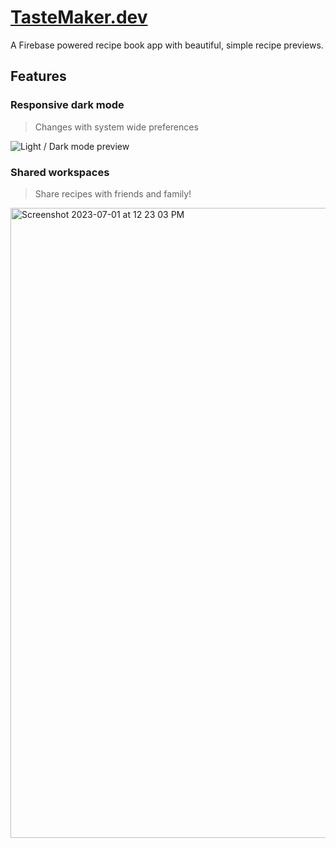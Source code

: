 # [TasteMaker.dev](https://tastemaker.dev)

A Firebase powered recipe book app with beautiful, simple recipe previews.

## Features

### Responsive dark mode
> Changes with system wide preferences

![Light / Dark mode preview](https://github.com/ZachSandersDev/TasteMaker.dev/assets/3523047/79877ca7-c12d-4a44-9b5b-a789a1da68a7)

### Shared workspaces
> Share recipes with friends and family!

<img width="1008" alt="Screenshot 2023-07-01 at 12 23 03 PM" src="https://github.com/ZachSandersDev/TasteMaker.dev/assets/3523047/e8d55c34-2a62-4eeb-af14-6c1686ed726c">

